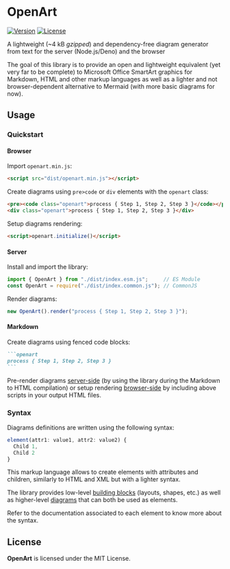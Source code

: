 # OpenArt

[![Version](https://img.shields.io/github/package-json/v/GaelGirodon/openart?style=flat-square)](./package.json)
[![License](https://img.shields.io/github/license/GaelGirodon/openart?style=flat-square)](./LICENSE)

A lightweight (~4 kB _gzipped_) and dependency-free diagram generator from text
for the server (Node.js/Deno) and the browser

The goal of this library is to provide an open and lightweight equivalent (yet
very far to be complete) to Microsoft Office SmartArt graphics for Markdown,
HTML and other markup languages as well as a lighter and not browser-dependent
alternative to Mermaid (with more basic diagrams for now).

## Usage

### Quickstart

#### Browser

Import `openart.min.js`:

```html
<script src="dist/openart.min.js"></script>
```

Create diagrams using `pre>code` or `div` elements with the `openart` class:

```html
<pre><code class="openart">process { Step 1, Step 2, Step 3 }</code></pre>
<div class="openart">process { Step 1, Step 2, Step 3 }</div>
```

Setup diagrams rendering:

```html
<script>openart.initialize()</script>
```

#### Server

Install and import the library:

```js
import { OpenArt } from "./dist/index.esm.js";     // ES Module
const OpenArt = require("./dist/index.common.js"); // CommonJS
```

Render diagrams:

```js
new OpenArt().render("process { Step 1, Step 2, Step 3 }");
```

#### Markdown

Create diagrams using fenced code blocks:

````markdown
```openart
process { Step 1, Step 2, Step 3 }
```
````

Pre-render diagrams [server-side](#server) (by using the library during the
Markdown to HTML compilation) or setup rendering [browser-side](#browser) by
including above scripts in your output HTML files.

### Syntax

Diagrams definitions are written using the following syntax:

```js
element(attr1: value1, attr2: value2) {
  Child 1,
  Child 2
}
```

This markup language allows to create elements with attributes and children,
similarly to HTML and XML but with a lighter syntax.

The library provides low-level [building blocks](./src/lib/elements/) (layouts,
shapes, etc.) as well as higher-level [diagrams](./src/lib/elements/diagrams/)
that can both be used as elements.

Refer to the documentation associated to each element to know more about the
syntax.

## License

**OpenArt** is licensed under the MIT License.
